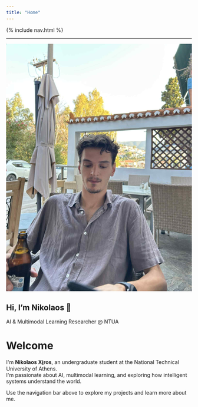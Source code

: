 ```yaml
---
title: "Home"
---
```


<link rel="stylesheet" href="{{ '/assets/css/custom.css?v=5' | relative_url }}">
<link href="https://fonts.googleapis.com/css2?family=Inter:wght@400;600;700&display=swap" rel="stylesheet">


{% include nav.html %}

---

<section class="hero-banner">
  <div class="hero-inner">
    <img src="/assets/css/img/mine/My_photo.jpg" alt="Nikolaos Xi̱ros" class="hero-pic">
    <div class="hero-content">
      <h1>Hi, I’m Nikolaos 👋</h1>
      <p>AI & Multimodal Learning Researcher @ NTUA</p>
    </div>
  </div>
</section>

#  Welcome

I'm **Nikolaos Xi̱ros**, an undergraduate student at the National Technical University of Athens.  
I'm passionate about AI, multimodal learning, and exploring how intelligent systems understand the world.

Use the navigation bar above to explore my projects and learn more about me.


